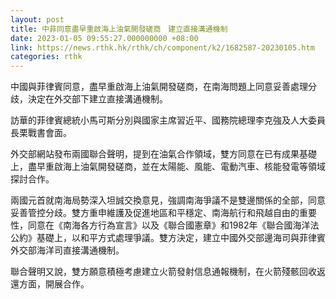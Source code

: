 ```yaml
---
layout: post
title: 中菲同意盡早重啟海上油氣開發磋商　建立直接溝通機制
date: 2023-01-05 09:55:27.000000000 +08:00
link: https://news.rthk.hk/rthk/ch/component/k2/1682587-20230105.htm
categories: rthk
---
```


中國與菲律賓同意，盡早重啟海上油氣開發磋商，在南海問題上同意妥善處理分歧，決定在外交部下建立直接溝通機制。

訪華的菲律賓總統小馬可斯分別與國家主席習近平、國務院總理李克強及人大委員長栗戰書會面。

外交部網站發布兩國聯合聲明，提到在油氣合作領域，雙方同意在已有成果基礎上，盡早重啟海上油氣開發磋商，並在太陽能、風能、電動汽車、核能發電等領域探討合作。

兩國元首就南海局勢深入坦誠交換意見，強調南海爭議不是雙邊關係的全部，同意妥善管控分歧。雙方重申維護及促進地區和平穩定、南海航行和飛越自由的重要性，同意在《南海各方行為宣言》以及《聯合國憲章》和1982年《聯合國海洋法公約》基礎上，以和平方式處理爭議。雙方決定，建立中國外交部邊海司與菲律賓外交部海洋司直接溝通機制。

聯合聲明又說，雙方願意積極考慮建立火箭發射信息通報機制，在火箭殘骸回收返還方面，開展合作。
